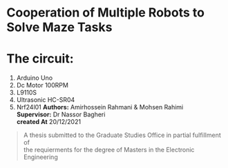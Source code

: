 # Cooperation of Multiple Robots to Solve Maze Tasks
# The circuit:
1. Arduino Uno
2. Dc Motor 100RPM
3. L9110S
4. Ultrasonic HC-SR04
5. Nrf24l01
**Authors:** Amirhossein Rahmani & Mohsen Rahimi<br>
**Supervisor:** Dr Nassor Bagheri<br>
**created At** 20/12/2021<br>
> A thesis submitted to the Graduate Studies Office in partial fulfillment of  
> the requierments for the degree of Masters in the Electronic Engineering 


